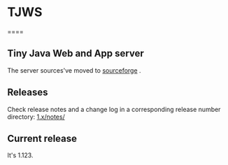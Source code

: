 # TJWS
====

## Tiny Java Web and App server

The server sources've moved to [sourceforge](https://sourceforge.net/p/tjws/git/ci/master/tree/) .

## Releases

Check release notes and a change log in a corresponding release number directory: [1.x/notes/](https://sourceforge.net/p/tjws/git/ci/master/tree/1.x/notes/)

## Current release
It's 1.123.
